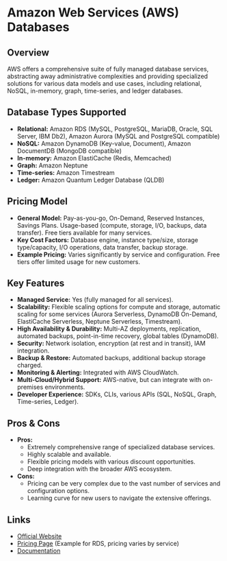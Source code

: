 # Amazon Web Services (AWS) Databases

## Overview
AWS offers a comprehensive suite of fully managed database services, abstracting away administrative complexities and providing specialized solutions for various data models and use cases, including relational, NoSQL, in-memory, graph, time-series, and ledger databases.

## Database Types Supported
*   **Relational:** Amazon RDS (MySQL, PostgreSQL, MariaDB, Oracle, SQL Server, IBM Db2), Amazon Aurora (MySQL and PostgreSQL compatible)
*   **NoSQL:** Amazon DynamoDB (Key-value, Document), Amazon DocumentDB (MongoDB compatible)
*   **In-memory:** Amazon ElastiCache (Redis, Memcached)
*   **Graph:** Amazon Neptune
*   **Time-series:** Amazon Timestream
*   **Ledger:** Amazon Quantum Ledger Database (QLDB)

## Pricing Model
*   **General Model:** Pay-as-you-go, On-Demand, Reserved Instances, Savings Plans. Usage-based (compute, storage, I/O, backups, data transfer). Free tiers available for many services.
*   **Key Cost Factors:** Database engine, instance type/size, storage type/capacity, I/O operations, data transfer, backup storage.
*   **Example Pricing:** Varies significantly by service and configuration. Free tiers offer limited usage for new customers.

## Key Features
*   **Managed Service:** Yes (fully managed for all services).
*   **Scalability:** Flexible scaling options for compute and storage, automatic scaling for some services (Aurora Serverless, DynamoDB On-Demand, ElastiCache Serverless, Neptune Serverless, Timestream).
*   **High Availability & Durability:** Multi-AZ deployments, replication, automated backups, point-in-time recovery, global tables (DynamoDB).
*   **Security:** Network isolation, encryption (at rest and in transit), IAM integration.
*   **Backup & Restore:** Automated backups, additional backup storage charged.
*   **Monitoring & Alerting:** Integrated with AWS CloudWatch.
*   **Multi-Cloud/Hybrid Support:** AWS-native, but can integrate with on-premises environments.
*   **Developer Experience:** SDKs, CLIs, various APIs (SQL, NoSQL, Graph, Time-series, Ledger).

## Pros & Cons
*   **Pros:**
    *   Extremely comprehensive range of specialized database services.
    *   Highly scalable and available.
    *   Flexible pricing models with various discount opportunities.
    *   Deep integration with the broader AWS ecosystem.
*   **Cons:**
    *   Pricing can be very complex due to the vast number of services and configuration options.
    *   Learning curve for new users to navigate the extensive offerings.

## Links
*   [Official Website](https://aws.amazon.com/products/databases/)
*   [Pricing Page](https://aws.amazon.com/rds/pricing/) (Example for RDS, pricing varies by service)
*   [Documentation](https://docs.aws.amazon.com/index.html)